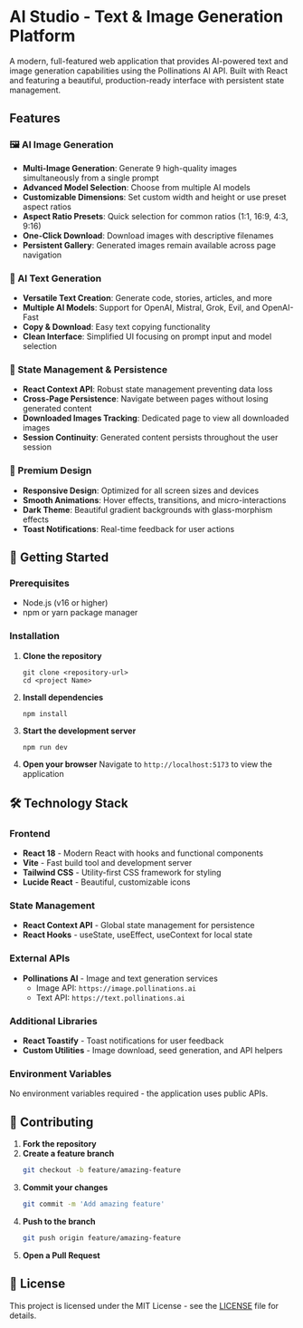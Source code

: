 # AI Studio - Text & Image Generation Platform

A modern, full-featured web application that provides AI-powered text and image generation capabilities using the Pollinations AI API. Built with React and featuring a beautiful, production-ready interface with persistent state management.



## Features

### 🖼️ AI Image Generation
- **Multi-Image Generation**: Generate 9 high-quality images simultaneously from a single prompt
- **Advanced Model Selection**: Choose from multiple AI models
- **Customizable Dimensions**: Set custom width and height or use preset aspect ratios
- **Aspect Ratio Presets**: Quick selection for common ratios (1:1, 16:9, 4:3, 9:16)
- **One-Click Download**: Download images with descriptive filenames
- **Persistent Gallery**: Generated images remain available across page navigation

### 📝 AI Text Generation
- **Versatile Text Creation**: Generate code, stories, articles, and more
- **Multiple AI Models**: Support for OpenAI, Mistral, Grok, Evil, and OpenAI-Fast
- **Copy & Download**: Easy text copying functionality
- **Clean Interface**: Simplified UI focusing on prompt input and model selection

### 💾 State Management & Persistence
- **React Context API**: Robust state management preventing data loss
- **Cross-Page Persistence**: Navigate between pages without losing generated content
- **Downloaded Images Tracking**: Dedicated page to view all downloaded images
- **Session Continuity**: Generated content persists throughout the user session

### 🎨 Premium Design
- **Responsive Design**: Optimized for all screen sizes and devices
- **Smooth Animations**: Hover effects, transitions, and micro-interactions
- **Dark Theme**: Beautiful gradient backgrounds with glass-morphism effects
- **Toast Notifications**: Real-time feedback for user actions

## 🚀 Getting Started

### Prerequisites
- Node.js (v16 or higher)
- npm or yarn package manager

### Installation

1. **Clone the repository**
   ```
   git clone <repository-url>
   cd <project Name>
   ```

2. **Install dependencies**
   ```
   npm install
   ```

3. **Start the development server**
   ```
   npm run dev
   ```

4. **Open your browser**
   Navigate to `http://localhost:5173` to view the application

## 🛠️ Technology Stack

### Frontend
- **React 18** - Modern React with hooks and functional components
- **Vite** - Fast build tool and development server
- **Tailwind CSS** - Utility-first CSS framework for styling
- **Lucide React** - Beautiful, customizable icons

### State Management
- **React Context API** - Global state management for persistence
- **React Hooks** - useState, useEffect, useContext for local state

### External APIs
- **Pollinations AI** - Image and text generation services
  - Image API: `https://image.pollinations.ai`
  - Text API: `https://text.pollinations.ai`

### Additional Libraries
- **React Toastify** - Toast notifications for user feedback
- **Custom Utilities** - Image download, seed generation, and API helpers

### Environment Variables
No environment variables required - the application uses public APIs.


## 🤝 Contributing

1. **Fork the repository**
2. **Create a feature branch**
   ```bash
   git checkout -b feature/amazing-feature
   ```
3. **Commit your changes**
   ```bash
   git commit -m 'Add amazing feature'
   ```
4. **Push to the branch**
   ```bash
   git push origin feature/amazing-feature
   ```
5. **Open a Pull Request**

## 📝 License

This project is licensed under the MIT License - see the [LICENSE](LICENSE) file for details.

